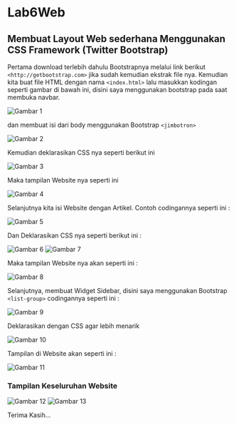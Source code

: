 # Lab6Web
## Membuat Layout Web sederhana Menggunakan CSS Framework (Twitter Bootstrap)

Pertama download terlebih dahulu Bootstrapnya melalui link berikut `<http://getbootstrap.com>` jika sudah
kemudian ekstrak file nya. Kemudian kita buat file HTML dengan nama `<index.html>` lalu masukkan kodingan seperti gambar di bawah ini,
disini saya menggunakan bootstrap pada saat membuka navbar.

![Gambar 1](img/1.png)

dan membuat isi dari body menggunakan Bootstrap `<jimbotron>`

![Gambar 2](img/2.png)

Kemudian deklarasikan CSS nya seperti berikut ini 

![Gambar 3](img/3.png)

Maka tampilan Website nya seperti ini 

![Gambar 4](img/4.png)

Selanjutnya kita isi Website dengan Artikel. Contoh codingannya seperti ini :

![Gambar 5](img/5.png)

Dan Deklarasikan CSS nya seperti berikut ini :

![Gambar 6](img/6.png)
![Gambar 7](img/7.png)

Maka tampilan Website nya akan seperti ini :

![Gambar 8](img/8.png)

Selanjutnya, membuat Widget Sidebar, disini saya menggunakan Bootstrap `<list-group>` codingannya seperti ini :

![Gambar 9](img/9.png)

Deklarasikan dengan CSS agar lebih menarik 

![Gambar 10](img/10.png)

Tampilan di Website akan seperti ini :

![Gambar 11](img/11.png)

### Tampilan Keseluruhan Website

![Gambar 12](img/12.png)
![Gambar 13](img/13.png)

Terima Kasih...